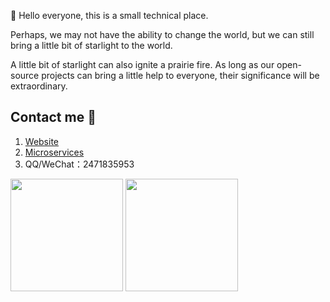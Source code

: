  👋 Hello everyone, this is a small technical place.
 
 Perhaps, we may not have the ability to change the world, but we can still bring a little bit of starlight to the world.
 
 A little bit of starlight can also ignite a prairie fire. As long as our open-source projects can bring a little help to everyone, their significance will be extraordinary.
 

## Contact me 📱

1. [Website](https://twelvet.cn)
2. [Microservices](https://cloud.twelvet.cn)
3. QQ/WeChat：2471835953

<img align="" height="180px" src="https://github-readme-stats.vercel.app/api?username=twelvet-s&hide_title=true&hide_border=true&show_icons=true&theme=tokyonight&locale=cn" />
<img align="" height="180px" src="https://github-readme-stats.vercel.app/api/top-langs/?username=twelvet-s&hide_title=true&hide_border=true&show_icons=true&theme=tokyonight&locale=cn" />
